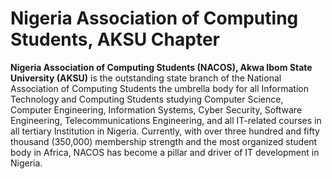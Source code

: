 # Nigeria Association of Computing Students, AKSU Chapter


<b>Nigeria Association of Computing Students (NACOS), Akwa Ibom State University (AKSU)</b> is the outstanding state branch of the National Association of Computing Students the umbrella body for all Information Technology and Computing Students studying Computer Science, Computer Engineering, Information Systems, Cyber Security, Software Engineering, Telecommunications Engineering, and all IT-related courses in all tertiary Institution in Nigeria. Currently, with over three hundred and fifty thousand (350,000) membership strength and the most organized student body in Africa, NACOS has become a pillar and driver of IT development in Nigeria.
